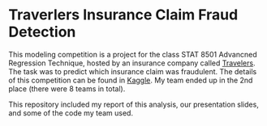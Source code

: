 # Traverlers Insurance Claim Fraud Detection

This modeling competition is a project for the class STAT 8501 Advancned Regression Technique, hosted by an insurance company called [Travelers](www.travelers.com). The task was to predict which insurance claim was fraudulent. The details of this competition can be found in [Kaggle](https://www.kaggle.com/c/2018-trv-statistical-modeling-competition-umn). My team ended up in the 2nd place (there were 8 teams in total).

This repository included my report of this analysis, our presentation slides, and some of the code my team used.